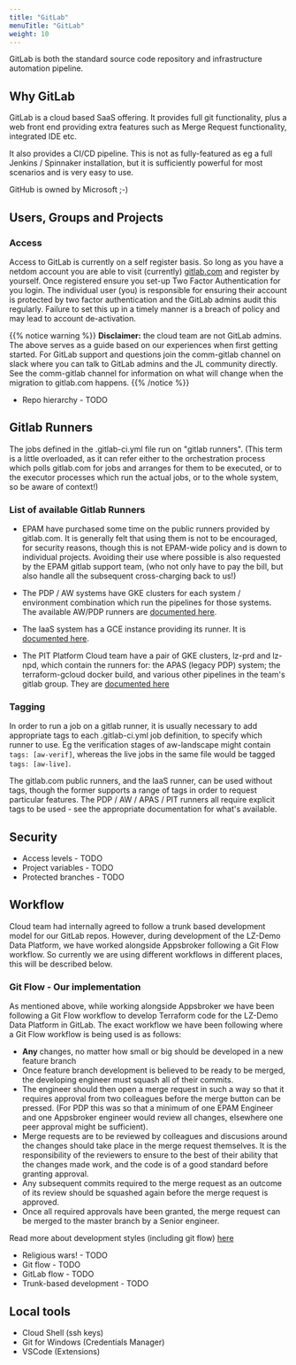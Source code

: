```yaml
---
title: "GitLab"
menuTitle: "GitLab"
weight: 10
---
```


GitLab is both the standard source code repository and infrastructure automation pipeline.

## Why GitLab

GitLab is a cloud based SaaS offering.  It provides full git functionality, plus a web front end
providing extra features such as Merge Request functionality, integrated IDE etc.

It also provides a CI/CD pipeline.  This is not as fully-featured as eg a full Jenkins / Spinnaker
installation, but it is sufficiently powerful for most scenarios and is very easy to use.

GitHub is owned by Microsoft ;-)

## Users, Groups and Projects

### Access

Access to GitLab is currently on a self register basis. So long as you have a netdom account you are able to visit (currently) [gitlab.com](https://gitlab.com/Lz-demo-docs/pit_platform/) and register by yourself. Once registered ensure you set-up Two Factor Authentication for you login. The individual user (you) is responsible for ensuring their account is protected by two factor authentication and the GitLab admins audit this regularly. Failure to set this up in a timely manner is a breach of policy and may lead to account de-activation.

{{% notice warning %}}
**Disclaimer:** the cloud team are not GitLab admins. The above serves as a guide based on our experiences when first getting started. For GitLab support and questions join the comm-gitlab channel on slack where you can talk to GitLab admins and the JL community directly. See the comm-gitlab channel for information on what will change when the migration to gitlab.com happens.
{{% /notice %}}

- Repo hierarchy - TODO

## Gitlab Runners

The jobs defined in the .gitlab-ci.yml file run on "gitlab runners".  (This term is a little overloaded, as it can refer
either to the orchestration process which polls gitlab.com for jobs and arranges for them to be executed, or to the
executor processes which run the actual jobs, or to the whole system, so be aware of context!)

### List of available Gitlab Runners

- EPAM have purchased some time on the public runners provided by gitlab.com.
It is generally felt that using them is not to be encouraged, for security reasons,
though this is not EPAM-wide policy and is down to individual projects.
Avoiding their use where possible is also requested by the EPAM gitlab support team,
(who not only have to pay the bill, but also handle all the subsequent
cross-charging back to us!)

- The PDP / AW systems have GKE clusters for each system / environment combination
which run the pipelines for those systems.  The available AW/PDP runners are [documented here](https://docs.google.com/spreadsheets/d/1haqwO_7p2RGjL6lUz3XjeQk0_pkqnPl-hAloDouq47g/edit#gid=2037107266).

- The IaaS system has a GCE instance providing its runner.  It is [documented here](https://gitlab.com/Lz-demo-docs/pit_platform/pit_platform_cloud/lz-shared-gitlab/-/tree/master).

- The PIT Platform Cloud team have a pair of GKE clusters, lz-prd and lz-npd,
which contain the runners for: the APAS (legacy PDP) system; the terraform-gcloud
docker build, and various other pipelines in the team's gitlab group.  They are
[documented here](https://docs.google.com/spreadsheets/d/10mqzgZ7A21h0sPu7YzE4GhXcLg8utlGTu2PzUlnYQnU/edit#gid=0)

### Tagging

In order to run a job on a gitlab runner, it is usually necessary to add appropriate
tags to each .gitlab-ci.yml job definition, to specify which runner to use.  Eg the
verification stages of aw-landscape might contain `tags: [aw-verif]`, whereas the
live jobs in the same file would be tagged `tags: [aw-live]`.

The gitlab.com public runners, and the IaaS runner, can be used without tags, though
the former supports a range of tags in order to request particular features.  The
PDP / AW / APAS / PIT runners all require explicit tags to be used - see the
appropriate documentation for what's available.

## Security

- Access levels - TODO
- Project variables - TODO
- Protected branches - TODO

## Workflow

Cloud team had internally agreed to follow a trunk based development model for our GitLab repos. However, during development of the LZ-Demo Data Platform, we have worked alongside Appsbroker following a Git Flow workflow. So currently we are using different workflows in different places, this will be described below.

### Git Flow - Our implementation

As mentioned above, while working alongside Appsbroker we have been following a Git Flow workflow to develop Terraform code for the LZ-Demo Data Platform in GitLab. The exact workflow we have been following where a Git Flow workflow is being used is as follows:

- **Any** changes, no matter how small or big should be developed in a new feature branch
- Once feature branch development is believed to be ready to be merged, the developing engineer must squash all of their commits.
- The engineer should then open a merge request in such a way so that it requires approval from two colleagues before the merge button can be pressed. (For PDP this was so that a minimum of one EPAM Engineer and one Appsbroker engineer would review all changes, elsewhere one peer approval might be sufficient).
- Merge requests are to be reviewed by colleagues and discusions around the changes should take place in the merge request themselves. It is the responsibility of the reviewers to ensure to the best of their ability that the changes made work, and the code is of a good standard before granting approval.
- Any subsequent commits required to the merge request as an outcome of its review should be squashed again before the merge request is approved.
- Once all required approvals have been granted, the merge request can be merged to the master branch by a Senior engineer.

Read more about development styles (including git flow) [here](https://www.toptal.com/software/trunk-based-development-git-flow)

- Religious wars! - TODO
- Git flow - TODO
- GitLab flow - TODO
- Trunk-based development - TODO

## Local tools

- Cloud Shell (ssh keys)
- Git for Windows (Credentials Manager)
- VSCode (Extensions)
